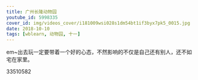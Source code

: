 ```yaml
---
title: 广州长隆动物园
youtube_id: 5998335
cover_id: img/videos_cover/i181009wsi028s1dm54bt1if3byx7pk5_0015.jpg
date: 2018-10-10
tags: [wblearn, 动物园, 十一]
---
```

em~出去玩一定要带着一个好的心态，不然影响的不仅是自己还有别人，还不如宅在家里。

33510582
